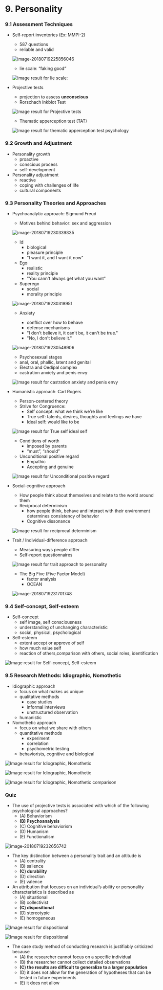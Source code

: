 # 9. Personality

### 9.1 Assessment Techniques

- Self-report inventories (Ex: MMPI-2)

	- 587 questions
	- reliable and valid

	![image-20180719225856046](assets/image-20180719225856046.png)

	- lie scale: “faking good”

	![Image result for lie scale:](assets/lie_ranking.jpg)

- Projective tests

	- projection to assess **unconscious**
	- Rorschach Inkblot Test

	![Image result for Projective tests](assets/types-of-personality-tests-18-638.jpg)

	- Thematic apperception test (TAT)

	![Image result for thematic apperception test psychology](assets/thematic-apperception-test-31-638.jpg)

### 9.2 Growth and Adjustment

- Personality growth
	- proactive
	- conscious process
	- self-development
- Personality adjustment
	- reactive
	- coping with challenges of life
	- cultural components

### 9.3 Personality Theories and Approaches

- Psychoanalytic approach: Sigmund Freud

  - Motives behind behavior: sex and aggression

  ![image-20180719230339335](assets/image-20180719230339335.png)

  - Id 
  	- biological
  	- pleasure principle
  	- "I want it, and I want it now"
  - Ego
  	- realistic
  	- reality principle
  	- "You cann't always get what you want"
  - Superego
  	- social
  	-  morality principle

  ![image-20180719230318951](assets/image-20180719230318951.png)

  - Anxiety

    - conflict over how to behave
    - defense mechanisms
    - "I don't believe it, it can't be, it can't be true."
    - "No, I don't believe it."

  ![image-20180719230548906](assets/image-20180719230548906.png)

  -  Psychosexual stages
  	- anal, oral, phallic, latent and genital
  	- Electra and Oedipal complex
  	- castration anxiety and penis envy

  ![Image result for castration anxiety and penis envy](assets/unit-3-freud-and-consciousness-power-point-40-638.jpg)

- Humanistic approach: Carl Rogers

	- Person-centered theory
	- Strive for Congruence:
		- Self concept: what we think we’re like
		- True self: talents, desires, thoughts and feelings we have
		- Ideal self: would like to be

	![Image result for True self ideal self](assets/congruence.jpg)

	- Conditions of worth
		- imposed by parents
		- “must”, “should”
	- Unconditional positive regard
		- Empathic
		- Accepting and genuine

	![Image result for Unconditional positive regard](assets/screen_shot_2015-05-28_at_7.30.59_pm_111232.jpg)

- Social-cognitive approach

	- How people think about themselves and relate to the world around them
	- Reciprocal determinism
		- how people think, behave and interact with their environment determines consistency of behavior
		- Cognitive dissonance

	![Image result for reciprocal determinism](assets/1200-415523-reciprocal-determinism.jpg)

- Trait / Individual-difference approach

	- Measuring ways people differ
	- Self-report questionnaires

	![Image result for trait approach to personality](assets/2012-02-trait-theory-eysenck-big-5-4-728.jpg)

	- The Big Five (Five Factor Model)
		- factor analysis
		- OCEAN

	![image-20180719231701748](assets/image-20180719231701748.png)

### 9.4 Self-concept, Self-esteem

- Self-concept
	- self image, self consciousness
	- understanding of unchanging characteristic
	- social, physical, psychological
- Self-esteem
	- extent accept or approve of self
	- how much value self
	- reaction of others,comparison with others, social roles, identification

![Image result for Self-concept, Self-esteem](assets/Difference+between+Self-Concept+and+Self-+Esteem.jpg)

### 9.5 Research Methods: Idiographic, Nomothetic

- Idiographic approach
	- focus on what makes us unique
	- qualitative methods
		- case studies
		- informal interviews
		- unstructured observation
	- humanistic
- Nomothetic approach
	- focus on what we share with others
	- quantitative methods
		- experiment
		- correlation
		- psychometric testing
	- behaviorists, cognitive and biological

![Image result for Idiographic, Nomothetic](assets/nomothetic_versus_idiographic_approach.png)

![Image result for Idiographic, Nomothetic](assets/Idiographic-vs-Nomothetic-Image.png)

![Image result for Idiographic, Nomothetic comparison](assets/transforming-performance-profiles-into-the-via-framework-of-character-strengths-an-ideographic-and-nomothetic-combined-approach-2-638.jpg)

### Quiz

- The use of projective tests is associated with which of the following psychological approaches?
	- (A) Behaviorism
	- **(B) Psychoanalysis**
	- (C) Cognitive behaviorism
	- (D) Humanism
	- (E) Functionalism

![image-20180719232656742](assets/image-20180719232656742.png)

- The key distinction between a personality trait and an attitude is
	- (A) centrality
	- (B) salience
	- **(C) durability**
	- (D) direction
	- (E) valence
- An attribution that focuses on an individual’s ability or personality characteristics is described as
	- (A) situational
	- (B) collectivist
	- **(C) dispositional**
	- (D) stereotypic
	- (E) homogeneous

![Image result for dispositional](assets/1200-563866-situational-vs-dispositional.jpg)

![Image result for dispositional](assets/dispositional-factors-2-638.jpg)

- The case study method of conducting research is justifiably criticized because
	- (A) the researcher cannot focus on a specific individual
	- (B) the researcher cannot collect detailed observations
	- **(C) the results are difficult to generalize to a larger population**
	- (D) it does not allow for the generation of hypotheses that can be tested in future experiments
	- (E) it does not allow 